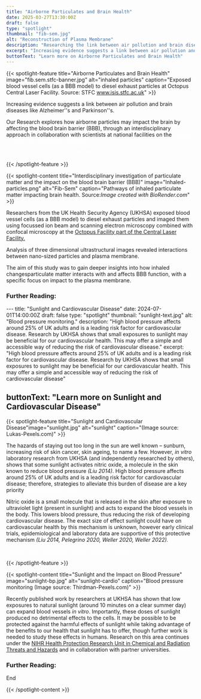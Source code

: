```yaml
---
title: "Airborne Particulates and Brain Health"
date: 2025-03-27T13:30:00Z
draft: false
type: "spotlight"
thumbnail: "fib-sem.jpg"
alt: "Reconstruction of Plasma Membrane"
description: "Researching the link between air pollution and brain diseases."
excerpt: "Increasing evidence suggests a link between air pollution and brain diseases including Alzheimer&#39;s and Parkinson&#39;s."
buttonText: "Learn more on Airborne Particulates and Brain Health"
---
```


{{< spotlight-feature title="Airborne Particulates and Brain Health" image="fib.sem.stfc-banner.jpg" alt="inhaled particles" caption="Exposed blood vessel cells (as a BBB model) to diesel exhaust particles at Octopus Central Laser Facility.  Source: STFC www.isis.stfc.ac.uk" >}}
<p>Increasing evidence suggests a link between air pollution and brain diseases like Alzheimer&#39's and Parkinson&#39's.</p>
<p>Our Research explores how airborne particles may impact the brain by affecting the blood brain barrier (BBB), through an interdisciplinary approach in collaboration with scientists at national facilities on the <a style="color:white;" href="https://www.harwellcampus.com" target="_blank">Harwell Science and Innovation Campus.</a></p>

<p><a style="color:white;" href="https://researchportal.ukhsa.gov.uk/en/persons/chang-guo" target="_blank">Author: Chang Guo; UKHSA Research Profile</a></p>
{{< /spotlight-feature >}}

{{< spotlight-content title="Interdisciplinary investigation of particulate matter and the impact on the blood brain barrier (BBB)" image="Inhaled-particles.png" alt="Fib-Sem" caption="Pathways of inhaled particulate matter impacting brain health. Source:<i>Image created with BioRender.com</i>" >}} 
<p>Researchers from the UK Health Security Agency (UKHSA) exposed blood vessel cells (as a BBB model) to diesel exhaust particles and imaged them using focussed ion beam and scanning electron microscopy combined with confocal microscopy at the <a href="https://www.clf.stfc.ac.uk/Pages/Octopus-new.aspx" target="_blank">Octopus Facility part of the Central Laser Facility.</a></p>
<p>Analysis of three dimensional ultrastructural images revealed interactions between nano-sized particles and plasma membrane.</p>
<p>The aim of this study was to gain deeper insights into how inhaled changesparticulate matter interacts with and affects BBB function, with a specific focus on impact to the plasma membrane.</p>
<h3 class="red d-none d-lg-block">Further Reading:</h3>
---
title: "Sunlight and Cardiovascular Disease"
date: 2024-07-01T14:00:00Z
draft: false
type: "spotlight"
thumbnail: "sunlight-text.jpg"
alt: "Blood pressure monitoring."
description: "High blood pressure affects around 25&#37; of UK adults and is a leading risk factor for cardiovascular disease. Research by UKHSA shows that small exposures to  sunlight may be beneficial for our cardiovascular health. This may offer a simple and accessible way of reducing the risk of cardiovascular disease."
excerpt: "High blood pressure affects around 25&#37; of UK adults and is a leading risk factor for cardiovascular disease. Research by UKHSA shows that small exposures to sunlight may be beneficial for our cardiovascular health. This may offer a simple and accessible way of reducing the risk of cardiovascular disease"

buttonText: "Learn more on Sunlight and Cardiovascular Disease"
---

{{< spotlight-feature title="Sunlight and Cardiovascular Disease"image="sunlight.jpg" alt="sunlight" caption="(Image source: Lukas-Pexels.com)" >}}

<p>The hazards of staying out too long in the sun are well known – sunburn, increasing risk of skin cancer, skin ageing, to name a few. However, <i>in vitro</i> laboratory research from UKHSA (and independently researched by others), shows that some sunlight activates nitric oxide, a molecule in the skin known to reduce blood pressure <i>(Liu 2014)</i>. High blood pressure affects around 25&percnt; of UK adults and is a leading risk factor for cardiovascular disease; therefore, strategies to alleviate this burden of disease are a key priority <a style="color:white" href="https://www.gov.uk/government/publications/health-matters-combating-high-blood-pressure/health-matters-combating-high-blood-pressure" target="_blank"> (PHE Guidance 2017).</a></p>

<p>Nitric oxide is a small molecule that is released in the skin after exposure to ultraviolet light (present in sunlight) and acts to expand the blood vessels in the body. This lowers blood pressure, thus reducing the risk of developing cardiovascular disease. The exact size of effect sunlight could have on cardiovascular health by this mechanism is unknown, however early clinical trials, epidemiological and laboratory data are supportive of this protective mechanism <i>(Liu 2014, Pelegrino 2020, Weller 2020, Weller 2022).</i></p>

<p><a style="color:white;" href="https://researchportal.ukhsa.gov.uk/en/persons/paul-omahoney"> Author: Paul O&#39;Mahoney UKHSA Research Profile </a></p>
{{< /spotlight-feature >}}

{{< spotlight-content title="Sunlight and the Impact on Blood Pressure" image="sunlight-bp.jpg" alt="sunlight-cardio" caption="Blood pressure monitoring (Image source: Thirdman-Pexels.com)" >}}

<p>Recently published work by researchers at UKHSA has shown that low exposures to natural sunlight (around 10 minutes on a clear summer day) can expand blood vessels <i>in vitro</i>. Importantly, these doses of sunlight produced no detrimental effects to the cells. It may be possible to be protected against the harmful effects of sunlight while taking advantage of the benefits to our health that sunlight has to offer, though further work is needed to study these effects in humans. Research on this area continues under the <a href="https://crth.hpru.nihr.ac.uk/" target="_blank">NIHR Health Protection Research Unit in Chemical and Radiation Threats and Hazards</a> and in collaboration with partner universities.</p>

<h3 class="red d-none d-lg-block">Further Reading:</h3>
<p>End</p>
{{< /spotlight-content >}}